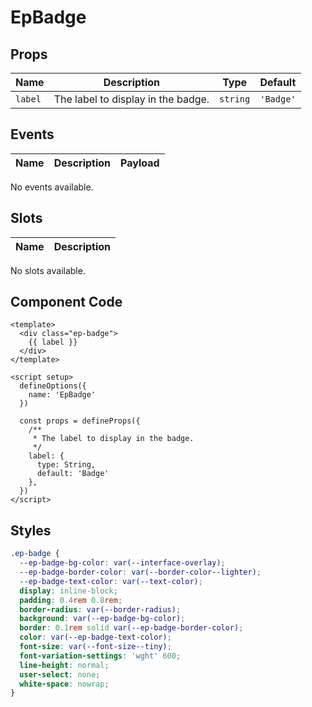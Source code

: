 # EpBadge



## Props
| Name | Description | Type | Default |
|------|-------------|------|---------|
| `label` | The label to display in the badge. | `string` | `'Badge'` |

## Events
| Name    | Description                 | Payload    |
|---------|-----------------------------|------------|
No events available.

## Slots
| Name | Description |
|------|-------------|
No slots available.

## Component Code

```vue
<template>
  <div class="ep-badge">
    {{ label }}
  </div>
</template>

<script setup>
  defineOptions({
    name: 'EpBadge'
  })

  const props = defineProps({
    /**
     * The label to display in the badge.
     */
    label: {
      type: String,
      default: 'Badge'
    },
  })
</script>

```


## Styles

```scss
.ep-badge {
  --ep-badge-bg-color: var(--interface-overlay);
  --ep-badge-border-color: var(--border-color--lighter);
  --ep-badge-text-color: var(--text-color);
  display: inline-block;
  padding: 0.4rem 0.8rem;
  border-radius: var(--border-radius);
  background: var(--ep-badge-bg-color);
  border: 0.1rem solid var(--ep-badge-border-color);
  color: var(--ep-badge-text-color);
  font-size: var(--font-size--tiny);
  font-variation-settings: 'wght' 600;
  line-height: normal;
  user-select: none;
  white-space: nowrap;
}
```